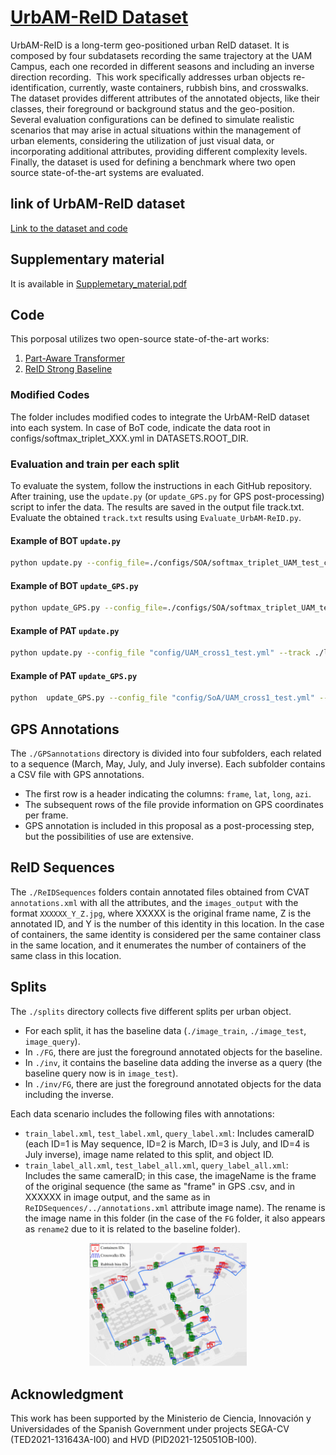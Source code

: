 # [UrbAM-ReID Dataset](https://drive.google.com/drive/folders/1yvZY_EKlkSvUy-By5KvSUB5nUxXamM1D?usp=sharing)


UrbAM-ReID is a long-term geo-positioned urban ReID dataset. It is composed by four subdatasets recording the same trajectory at the UAM Campus, each one recorded in different seasons and including an inverse direction recording.  This work specifically addresses urban objects re-identification, currently, waste containers, rubbish bins, and crosswalks. The dataset provides different attributes of the annotated objects, like their classes, their foreground or background status and the geo-position. Several evaluation configurations can be defined to simulate realistic scenarios that may arise in actual situations within the management of urban elements, considering the utilization of just visual data, or incorporating additional attributes, providing different complexity levels. Finally, the dataset is used for defining a benchmark where two open source state-of-the-art systems are evaluated.

## link of UrbAM-ReID dataset
 [Link to the dataset and code](https://doi.org/10.5281/zenodo.10628486)
## Supplementary material
 It is available in [Supplemetary_material.pdf](./Supplementary_material.pdf)
## Code

This porposal utilizes two open-source state-of-the-art works:

1. [Part-Aware Transformer](https://github.com/liyuke65535/Part-Aware-Transformer)
2. [ReID Strong Baseline](https://github.com/michuanhaohao/reid-strong-baseline)

### Modified Codes
The folder includes modified codes to integrate the UrbAM-ReID dataset into each system. In case of BoT code, indicate the data root in configs/softmax_triplet_XXX.yml in DATASETS.ROOT_DIR.

### Evaluation and train per each split
To evaluate the system, follow the instructions in each GitHub repository. After training, use the `update.py` (or `update_GPS.py` for GPS post-processing) script to infer the data. The results are saved in the output file track.txt. Evaluate the obtained `track.txt` results using `Evaluate_UrbAM-ReID.py`.

#### Example of BOT `update.py`
```bash
python update.py --config_file=./configs/SOA/softmax_triplet_UAM_test_cross1.yml --track=./your path to save checkpoints and logs for each split/track.txt MODEL.DEVICE_ID "('0')" DATASETS.NAMES "('UAM_test')" TEST.NECK_FEAT "('after')" TEST.FEAT_NORM "('yes')" MODEL.PRETRAIN_CHOICE "('self')" TEST.RE_RANKING "('yes')" TEST.WEIGHT "('./your path to save checkpoints and logs for each split/resnet50_model_100.pth')"
```
#### Example of BOT `update_GPS.py`
```bash
python update_GPS.py --config_file=./configs/SOA/softmax_triplet_UAM_test_cross1.yml --track=./your path to save checkpoints and logs for each split/track.txt --xml_dir_gallery=test_label_all.xml --xml_dir_query=query_label_all.xml MODEL.DEVICE_ID "('0')" DATASETS.NAMES "('UAM_test')" TEST.NECK_FEAT "('after')" TEST.FEAT_NORM "('yes')" MODEL.PRETRAIN_CHOICE "('self')" TEST.RE_RANKING "('yes')" TEST.WEIGHT "('./your path to save checkpoints and logs for each split/resnet50_model_100.pth')"
```
#### Example of PAT `update.py`
```bash
python update.py --config_file "config/UAM_cross1_test.yml" --track ./logs/UAM/UAM_cross1/track
```
#### Example of PAT `update_GPS.py`
```bash
python  update_GPS.py --config_file "config/SoA/UAM_cross1_test.yml" --track ./logs/UAM/UAM_cross1/trackGPS --xml_dir_gallery test_label_all.xml --xml_dir_query query_label_all.xml
```
## GPS Annotations

The `./GPSannotations` directory is divided into four subfolders, each related to a sequence (March, May, July, and July inverse). Each subfolder contains a CSV file with GPS annotations.

- The first row is a header indicating the columns: `frame`, `lat`, `long`, `azi`.
- The subsequent rows of the file provide information on GPS coordinates per frame.
- GPS annotation is included in this proposal as a post-processing step, but the possibilities of use are extensive.

## ReID Sequences

The `./ReIDSequences` folders contain annotated files obtained from CVAT `annotations.xml` with all the attributes, and the `images_output` with the format `XXXXXX_Y_Z.jpg`, where XXXXX is the original frame name, Z is the annotated ID, and Y is the number of this identity in this location. In the case of containers, the same identity is considered per the same container class in the same location, and it enumerates the number of containers of the same class in this location.

## Splits

The `./splits` directory collects five different splits per urban object.

- For each split, it has the baseline data (`./image_train`, `./image_test`, `image_query`).
- In `./FG`, there are just the foreground annotated objects for the baseline.
- In `./inv`, it contains the baseline data adding the inverse as a query (the baseline query now is in `image_test`).
- In `./inv/FG`, there are just the foreground annotated objects for the data including the inverse.

Each data scenario includes the following files with annotations:

- `train_label.xml`, `test_label.xml`, `query_label.xml`: Includes cameraID (each ID=1 is May sequence, ID=2 is March, ID=3 is July, and ID=4 is July inverse), image name related to this split, and object ID.
- `train_label_all.xml`, `test_label_all.xml`, `query_label_all.xml`: Includes the same cameraID; in this case, the imageName is the frame of the original sequence (the same as "frame" in GPS .csv, and in XXXXXX in image output, and the same as in `ReIDSequences/../annotations.xml` attribute image name). The rename is the image name in this folder (in the case of the `FG` folder, it also appears as `rename2` due to it is related to the baseline folder).


<p align="center">
  <img src=./mapa.png width=50% height=50%>
 
## Acknowledgment

This work has been supported by the Ministerio de Ciencia, Innovación y Universidades of the Spanish Government under projects SEGA-CV (TED2021-131643A-I00) and HVD (PID2021-125051OB-I00).
